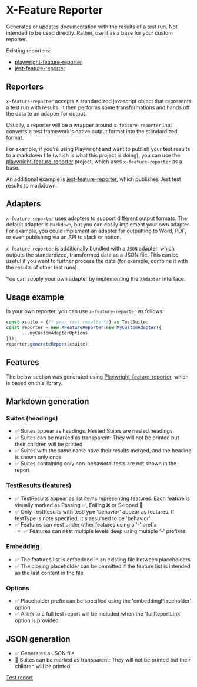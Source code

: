 # X-Feature Reporter
Generates or updates documentation with the results of a test run.
Not intended to be used directly. Rather, use it as a base for your custom reporter.

Existing reporters:
- [playwright-feature-reporter](https://github.com/royk/playwright-feature-reporter)
- [jest-feature-reporter](https://github.com/royk/jest-feature-reporter)

## Reporters
`x-feature-reporter` accepts a standardized javascript object that represents a test run with results.
It then performs some transformations and hands off the data to an adapter for output.

Usually, a reporter will be a wrapper around `x-feature-reporter` that converts a test framework's native output format into the standardized format.

For example, if you're using Playwright and want to publish your test results to a markdown file (which is what this project is doing), you can use the [playwright-feature-reporter](https://github.com/royk/playwright-feature-reporter) project, which uses `x-feature-reporter` as a base.

An additional example is [jest-feature-reporter](https://github.com/royk/jest-feature-reporter), which publishes Jest test results to markdown.

## Adapters

`x-feature-reporter` uses adapters to support different output formats.
The default adapter is `Markdown`, but you can easily implement your own adapter.
For example, you could implement an adapter for outputting to Word, PDF, or even publishing via an API to slack or notion.

`x-feature-reporter` is additionally bundled with a `JSON` adapter, which outputs the standardized, transformed data as a JSON file. This can be useful if you want to further process the data (for example, combine it with the results of other test runs).

You can supply your own adapter by implementing the `XAdapter` interface.

## Usage example
In your own reporter, you can use `x-feature-reporter` as follows:

```typescript
const xsuite = {/* your test results */} as TestSuite;
const reporter = new XFeatureReporter(new MyCustomAdapter({
      ...myCustomAdapterOptions
}));
reporter.generateReport(xsuite);
```

## Features

The below section was generated using [Playwright-feature-reporter](https://github.com/royk/playwright-feature-reporter), which is based on this library.

<!-- playwright-feature-reporter--start -->
## Markdown generation
  ### Suites (headings)
  - ✅ Suites appear as headings. Nested Suites are nested headings
  - ✅ Suites can be marked as transparent: They will not be printed but their children will be printed
  - ✅ Suites with the same name have their results merged, and the heading is shown only once
  - ✅ Suites containing only non-behavioral tests are not shown in the report
  ### TestResults (features)
  - ✅ TestResults appear as list items representing features. Each feature is visually marked as Passing ✅, Failing ❌ or Skipped 🚧
  - ✅ Only TestResults with testType 'behavior' appear as features. If testType is note specified, it's assumed to be 'behavior'
  - ✅ Features can nest under other features using a '-' prefix
    - ✅ Features can nest multiple levels deep using multiple '-' prefixes
  ### Embedding
  - ✅ The features list is embedded in an existing file between placeholders
  - ✅ The closing placeholder can be ommitted if the feature list is intended as the last content in the file
  ### Options
  - ✅ Placeholder prefix can be specified using the 'embeddingPlaceholder' option
  - ✅ A link to a full test report will be included when the 'fullReportLink' option is provided
## JSON generation
- ✅ Generates a JSON file
- 🚧 Suites can be marked as transparent: They will not be printed but their children will be printed

[Test report](https://raw.githack.com/royk/x-feature-reporter/refs/heads/main/playwright-report/index.html)
